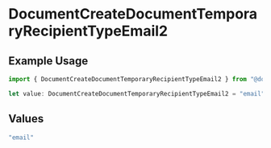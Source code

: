 # DocumentCreateDocumentTemporaryRecipientTypeEmail2

## Example Usage

```typescript
import { DocumentCreateDocumentTemporaryRecipientTypeEmail2 } from "@documenso/sdk-typescript/models/operations";

let value: DocumentCreateDocumentTemporaryRecipientTypeEmail2 = "email";
```

## Values

```typescript
"email"
```